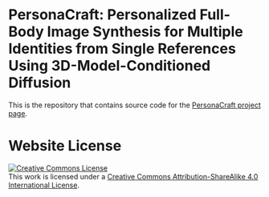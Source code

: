 # PersonaCraft: Personalized Full-Body Image Synthesis for Multiple Identities from Single References Using 3D-Model-Conditioned Diffusion

This is the repository that contains source code for the [PersonaCraft project page](https://gwang-kim.github.io/persona_craft/).



# Website License
<a rel="license" href="http://creativecommons.org/licenses/by-sa/4.0/"><img alt="Creative Commons License" style="border-width:0" src="https://i.creativecommons.org/l/by-sa/4.0/88x31.png" /></a><br />This work is licensed under a <a rel="license" href="http://creativecommons.org/licenses/by-sa/4.0/">Creative Commons Attribution-ShareAlike 4.0 International License</a>.
